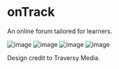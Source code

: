 # onTrack

An online forum tailored for learners.

![image](https://github.com/desmondyst/onTrack/assets/84946905/8a7ae289-ad47-47aa-a5e0-5fb1aa24c7df)
![image](https://github.com/desmondyst/onTrack/assets/84946905/8e48734a-a7cc-4278-8b3d-06e6f4e3358e)
![image](https://github.com/desmondyst/onTrack/assets/84946905/74f71c22-3b9e-4a61-a9b2-9df822c54f77)
![image](https://github.com/desmondyst/onTrack/assets/84946905/39e79672-e58f-4a11-a0d2-a7745d5b7c17)



Design credit to Traversy Media.
